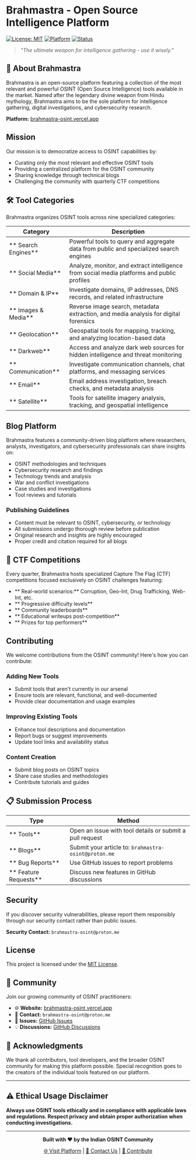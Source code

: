 # Brahmastra - Open Source Intelligence Platform

[![License: MIT](https://img.shields.io/badge/License-MIT-yellow.svg)](https://opensource.org/licenses/MIT)
[![Platform](https://img.shields.io/badge/Platform-Web-blue.svg)](https://brahmastra-osint.vercel.app)
[![Status](https://img.shields.io/badge/Status-Active-green.svg)]()

> *"The ultimate weapon for intelligence gathering - use it wisely."*  

## 🔱 About Brahmastra

Brahmastra is an open-source platform featuring a collection of the most relevant and powerful OSINT (Open Source Intelligence) tools available in the market. Named after the legendary divine weapon from Hindu mythology, Brahmastra aims to be the sole platform for intelligence gathering, digital investigations, and cybersecurity research.

**Platform:** [brahmastra-osint.vercel.app](https://brahmastra-osint.vercel.app)

## Mission

Our mission is to democratize access to OSINT capabilities by:

-  Curating only the most relevant and effective OSINT tools
-  Providing a centralized platform for the OSINT community
-  Sharing knowledge through technical blogs
-  Challenging the community with quarterly CTF competitions

## 🛠️ Tool Categories

Brahmastra organizes OSINT tools across nine specialized categories:

| Category | Description |
|----------|-------------|
| ** Search Engines** | Powerful tools to query and aggregate data from public and specialized search engines |
| ** Social Media** | Analyze, monitor, and extract intelligence from social media platforms and public profiles |
| ** Domain & IP** | Investigate domains, IP addresses, DNS records, and related infrastructure |
| ** Images & Media** | Reverse image search, metadata extraction, and media analysis for digital forensics |
| ** Geolocation** | Geospatial tools for mapping, tracking, and analyzing location-based data |
| ** Darkweb** | Access and analyze dark web sources for hidden intelligence and threat monitoring |
| ** Communication** | Investigate communication channels, chat platforms, and messaging services |
| ** Email** | Email address investigation, breach checks, and metadata analysis |
| ** Satellite** | Tools for satellite imagery analysis, tracking, and geospatial intelligence |

## Blog Platform

Brahmastra features a community-driven blog platform where researchers, analysts, investigators, and cybersecurity professionals can share insights on:

- OSINT methodologies and techniques
- Cybersecurity research and findings
- Technology trends and analysis
- War and conflict investigations
- Case studies and investigations
- Tool reviews and tutorials

### Publishing Guidelines

- Content must be relevant to OSINT, cybersecurity, or technology
- All submissions undergo thorough review before publication
- Original research and insights are highly encouraged
- Proper credit and citation required for all blogs

## 🏁 CTF Competitions

Every quarter, Brahmastra hosts specialized Capture The Flag (CTF) competitions focused exclusively on OSINT challenges featuring:

- ** Real-world scenarios:** Corruption, Geo-Int, Drug Trafficking, Web-Int, etc.
- ** Progressive difficulty levels**
- ** Community leaderboards**
- ** Educational writeups post-competition**
- ** Prizes for top performers**

## Contributing

We welcome contributions from the OSINT community! Here's how you can contribute:

### Adding New Tools
- Submit tools that aren't currently in our arsenal
- Ensure tools are relevant, functional, and well-documented
- Provide clear documentation and usage examples

### Improving Existing Tools
- Enhance tool descriptions and documentation
- Report bugs or suggest improvements
- Update tool links and availability status

### Content Creation
- Submit blog posts on OSINT topics
- Share case studies and methodologies
- Contribute tutorials and guides

## 📋 Submission Process

| Type | Method |
|------|--------|
| ** Tools** | Open an issue with tool details or submit a pull request |
| ** Blogs** | Submit your article to: `brahmastra-osint@proton.me` |
| ** Bug Reports** | Use GitHub issues to report problems |
| ** Feature Requests** | Discuss new features in GitHub discussions |

##  Security

If you discover security vulnerabilities, please report them responsibly through our security contact rather than public issues.

**Security Contact:** `brahmastra-osint@proton.me`

##  License

This project is licensed under the [MIT License](LICENSE).

## 🌟 Community

Join our growing community of OSINT practitioners:

- 🌐 **Website:** [brahmastra-osint.vercel.app](https://brahmastra-osint.vercel.app)
- 📧 **Contact:** `brahmastra-osint@proton.me`
- 🐛 **Issues:** [GitHub Issues](../../issues)
- 💡 **Discussions:** [GitHub Discussions](../../discussions)

## 🙏 Acknowledgments

We thank all contributors, tool developers, and the broader OSINT community for making this platform possible. Special recognition goes to the creators of the individual tools featured on our platform.

---

## ⚠️ Ethical Usage Disclaimer

**Always use OSINT tools ethically and in compliance with applicable laws and regulations. Respect privacy and obtain proper authorization when conducting investigations.**

---

<div align="center">

**Built with ❤️ by the Indian OSINT Community**

[🌐 Visit Platform](https://brahmastra-osint.vercel.app) | [📧 Contact Us](mailto:brahmastra-osint@proton.me) | [🤝 Contribute](../../blob/main/CONTRIBUTING.md)

</div>
